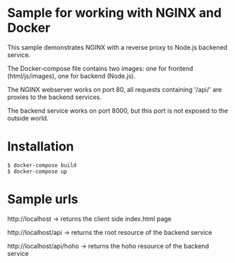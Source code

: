 # Sample for working with NGINX and Docker

This sample demonstrates NGINX with a reverse proxy to Node.js backened service.

The Docker-compose file contains two images: one for frontend (html/js/images), one for backend (Node.js).

The NGINX webserver works on port 80, all requests containing '/api/' are proxies to the backend services.

The backend service works on port 8000, but this port is not exposed to the outside world.

# Installation

```
$ docker-compose build
$ docker-compose up
```

# Sample urls

http://localhost -> returns the client side index.html page

http://localhost/api -> returns the root resource of the backend service

http://localhost/api/hoho -> returns the hoho resource of the backend service
